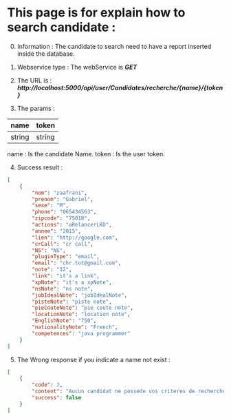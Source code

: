 # This page is for explain how to search candidate :

0. Information : 
The candidate to search need to have a report inserted inside the database.

1. Webservice type : 
The webService is ***GET***

2. The URL is  : 
***http://localhost:5000/api/user/Candidates/recherche/{name}/{token}***

3. The params : 

|  name | token |
|---|---| 
|  string |  string |

name : Is the candidate Name.
token : Is the user token.

4. Success result : 

```json
[
    {
        "nom": "zaafrani",
        "prenom": "Gabriel",
        "sexe": "M",
        "phone": "065434563",
        "zipcode": "75018",
        "actions": "aRelancerLKD",
        "annee": "2015",
        "lien": "http://google.com",
        "crCall": "cr call",
        "NS": "NS",
        "pluginType": "email",
        "email": "chr.tot@gmail.com",
        "note": "12",
        "link": "it's a link",
        "xpNote": "it's a xpNote",
        "nsNote": "ns note",
        "jobIdealNote": "jobIdealNote",
        "pisteNote": "piste note",
        "pieCouteNote": "pie coute note",
        "locationNote": "location note",
        "EnglishNote": "750",
        "nationalityNote": "French",
        "competences": "java programmer"
    }
]
```

5. The Wrong response if you indicate a name not exist :

```json
[
    {
        "code": 3,
        "content": "Aucun candidat ne possede vos criteres de recherche",
        "success": false
    }
]
```